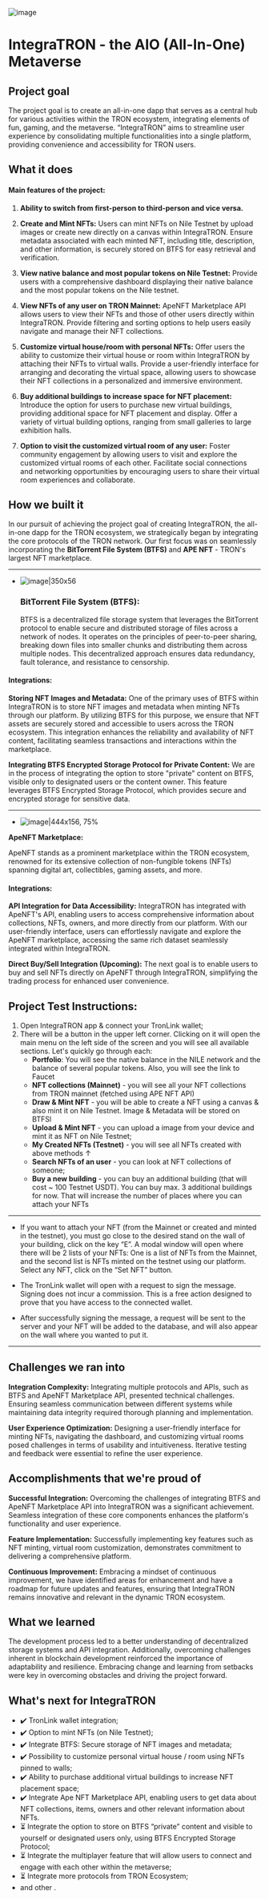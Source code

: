 
![image](https://github.com/ChindyChind/IntegraTRON/assets/74771402/9a8dc669-7601-4f28-997f-556cfe7251a7)

# IntegraTRON - the AIO (All-In-One) Metaverse


## Project goal

The project goal is to create an all-in-one dapp that serves as a central hub for various activities within the TRON ecosystem, integrating elements of fun, gaming, and the metaverse. “IntegraTRON” aims to streamline user experience by consolidating multiple functionalities into a single platform, providing convenience and accessibility for TRON users.

## What it does

#### Main features of the project:

1. **Ability to switch from first-person to third-person and vice versa.**

2. **Create and Mint NFTs:** Users can mint NFTs on Nile Testnet by upload images or create new directly on a canvas within IntegraTRON. Ensure metadata associated with each minted NFT, including title, description, and other information, is securely stored on BTFS for easy retrieval and verification.

3. **View native balance and most popular tokens on Nile Testnet:** Provide users with a comprehensive dashboard displaying their native balance and the most popular tokens on the Nile testnet.

4. **View NFTs of any user on TRON Mainnet:** ApeNFT Marketplace API allows users to view their NFTs and those of other users directly within IntegraTRON. Provide filtering and sorting options to help users easily navigate and manage their NFT collections.

5. **Customize virtual house/room with personal NFTs:** Offer users the ability to customize their virtual house or room within IntegraTRON by attaching their NFTs to virtual walls. Provide a user-friendly interface for arranging and decorating the virtual space, allowing users to showcase their NFT collections in a personalized and immersive environment.

6. **Buy additional buildings to increase space for NFT placement:** Introduce the option for users to purchase new virtual buildings, providing additional space for NFT placement and display. Offer a variety of virtual building options, ranging from small galleries to large exhibition halls.

7. **Option to visit the customized virtual room of any user:** Foster community engagement by allowing users to visit and explore the customized virtual rooms of each other. Facilitate social connections and networking opportunities by encouraging users to share their virtual room experiences and collaborate.

## How we built it

In our pursuit of achieving the project goal of creating IntegraTRON, the all-in-one dapp for the TRON ecosystem, we strategically began by integrating the core protocols of the TRON network. Our first focus was on seamlessly incorporating the **BitTorrent File System (BTFS)** and **APE NFT** - TRON's largest NFT marketplace. 

---

- ![image|350x56](https://global.discourse-cdn.com/business4/uploads/trondao/original/2X/b/bdf4d9ee0c021b0386eea53f28c92fd0fc8b428a.png)

    ### **BitTorrent File System (BTFS):** 
    BTFS is a decentralized file storage system that leverages the BitTorrent protocol to enable secure and distributed storage of files across a network of nodes. It operates on the principles of peer-to-peer sharing, breaking down files into smaller chunks and distributing them across multiple nodes. This decentralized approach ensures data redundancy, fault tolerance, and resistance to censorship.

#### Integrations:

**Storing NFT Images and Metadata:** One of the primary uses of BTFS within IntegraTRON is to store NFT images and metadata when minting NFTs through our platform. By utilizing BTFS for this purpose, we ensure that NFT assets are securely stored and accessible to users across the TRON ecosystem. This integration enhances the reliability and availability of NFT content, facilitating seamless transactions and interactions within the marketplace.

**Integrating BTFS Encrypted Storage Protocol for Private Content:** We are in the process of integrating the option to store "private" content on BTFS, visible only to designated users or the content owner. This feature leverages BTFS Encrypted Storage Protocol, which provides secure and encrypted storage for sensitive data. 

---

   - ![image|444x156, 75%](https://global.discourse-cdn.com/business4/uploads/trondao/original/2X/a/a1de73cf27ebacf8baf568a0097035533ae49ce0.png)

**ApeNFT Marketplace:**

ApeNFT stands as a prominent marketplace within the TRON ecosystem, renowned for its extensive collection of non-fungible tokens (NFTs) spanning digital art, collectibles, gaming assets, and more. 

#### Integrations:

**API Integration for Data Accessibility:** IntegraTRON has integrated with ApeNFT's API, enabling users to access comprehensive information about collections, NFTs, owners, and more directly from our platform. With our user-friendly interface, users can effortlessly navigate and explore the ApeNFT marketplace, accessing the same rich dataset seamlessly integrated within IntegraTRON.

**Direct Buy/Sell Integration (Upcoming):** The next goal is to enable users to buy and sell NFTs directly on ApeNFT through IntegraTRON, simplifying the trading process for enhanced user convenience.


## Project Test Instructions: 

1. Open IntegraTRON app & connect your TronLink wallet;
2. There will be a button in the upper left corner. Clicking on it will open the main menu on the left side of the screen and you will see all available sections. Let's quickly go through each:
   - **Portfolio**: You will see the native balance in the NILE network and the balance of several popular tokens. Also, you will see the link to Faucet
    - **NFT collections (Mainnet)** - you will see all your NFT collections from TRON mainnet (fetched using APE NFT API)
   - **Draw & Mint NFT** - you will be able to create a NFT using a canvas & also mint it on Nile Testnet. Image & Metadata will be stored on BTFSl
    - **Upload & Mint NFT** - you can upload a image from your device and mint it as NFT  on Nile Testnet;
    - **My Created NFTs (Testnet)** - you will see all NFTs created with above methods ↑
    - **Search NFTs of an user** - you can look at NFT collections of someone;
    - **Buy a new building** - you can buy an additional building (that will cost ~ 100 Testnet USDT). You can buy max. 3 additional buildings for now. That will increase the number of places where you can attach your NFTs

---

   - If you want to attach your NFT (from the Mainnet or created and minted in the testnet), you must go close to the desired stand on the wall of your building, click on the key “E”. A modal window will open where there will be 2 lists of your NFTs: One is a list of NFTs from the Mainnet, and the second list is NFTs minted on the testnet using our platform. Select any NFT, click on the “Set NFT” button.

   - The TronLink wallet will open with a request to sign the message. Signing does not incur a commission. This is a free action designed to prove that you have access to the connected wallet.
   - After successfully signing the message, a request will be sent to the server and your NFT will be added to the database, and will also appear on the wall where you wanted to put it.

---


## Challenges we ran into

**Integration Complexity:** Integrating multiple protocols and APIs, such as BTFS and ApeNFT Marketplace API, presented technical challenges. Ensuring seamless communication between different systems while maintaining data integrity required thorough planning and implementation.

**User Experience Optimization:** Designing a user-friendly interface for minting NFTs, navigating the dashboard, and customizing virtual rooms posed challenges in terms of usability and intuitiveness. Iterative testing and feedback were essential to refine the user experience.

## Accomplishments that we're proud of

**Successful Integration:** Overcoming the challenges of integrating BTFS and ApeNFT Marketplace API into IntegraTRON was a significant achievement. Seamless integration of these core components enhances the platform's functionality and user experience.

**Feature Implementation:** Successfully implementing key features such as NFT minting, virtual room customization, demonstrates commitment to delivering a comprehensive platform.

**Continuous Improvement:** Embracing a mindset of continuous improvement, we have identified areas for enhancement and have a roadmap for future updates and features, ensuring that IntegraTRON remains innovative and relevant in the dynamic TRON ecosystem.

## What we learned

The development process led to a better understanding of decentralized storage systems and API integration. Additionally, overcoming challenges inherent in blockchain development reinforced the importance of adaptability and resilience. Embracing change and learning from setbacks were key in overcoming obstacles and driving the project forward.


## What's next for IntegraTRON

- ✔️ TronLink wallet integration;
- ✔️ Option to mint NFTs (on Nile Testnet);
- ✔️ Integrate BTFS: Secure storage of NFT images and metadata;
- ✔️ Possibility to customize personal virtual house / room using NFTs pinned to walls;
- ✔️ Ability to purchase additional virtual buildings to increase NFT placement space;
- ✔️ Integrate Ape NFT Marketplace API, enabling users to get data about NFT collections, items, owners and other relevant information about NFTs.
- ⏳ Integrate the option to store on BTFS “private” content and visible to yourself or designated users only, using BTFS Encrypted Storage Protocol;
- ⏳ Integrate the multiplayer feature that will allow users to connect and engage with each other within the metaverse;
- ⏳ Integrate more protocols from TRON Ecosystem;
- and other
.
